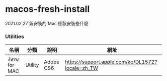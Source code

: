 # macos-fresh-install

2021.02.27 新安裝的 Mac 應該安裝些什麼

### Utilities

| 名稱 | 分類 | 說明 | 網址 |
|--|--|--|--|
| Java for MAC | Utility | Adobe CS6 | https://support.apple.com/kb/DL1572?locale=zh_TW |
